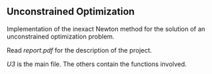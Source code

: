 ## Unconstrained Optimization
Implementation of the inexact Newton method for the solution of an unconstrained optimization problem. 

Read _report.pdf_ for the description of the project.

_U3_ is the main file. The others contain the functions involved.
